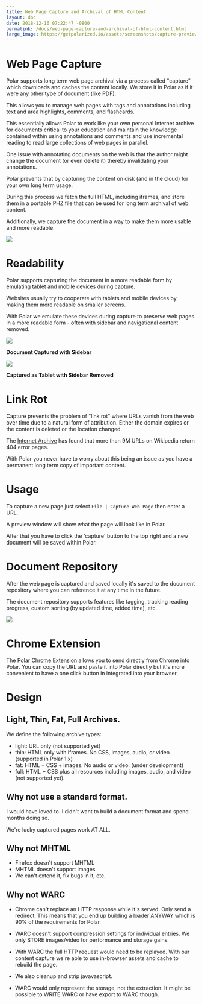 ```yaml
---
title: Web Page Capture and Archival of HTML Content
layout: doc
date: 2018-12-16 07:22:47 -0800
permalink: /docs/web-page-capture-and-archival-of-html-content.html
large_image: https://getpolarized.io/assets/screenshots/capture-preview-narrow.png 
---
```


# Web Page Capture

Polar supports long term web page archival via a process called "capture" which
downloads and caches the content locally.  We store it in Polar as if it were
any other type of document (like PDF).

This allows you to manage web pages with tags and annotations including text and
area highlights, comments, and flashcards.

This essentially allows Polar to work like your own personal Internet archive
for documents critical to your education and maintain the knowledge 
contained within using annotations and comments and use incremental reading to 
read large collections of web pages in parallel.  

One issue with annotating documents on the web is that the author might change
the document (or even delete it) thereby invalidating your annotations.

Polar prevents that by capturing the content on disk (and in the cloud) for your
own long term usage.

During this process we fetch the full HTML, including iframes, and store them in
a portable PHZ file that can be used for long term archival of web content.

Additionally, we capture the document in a way to make them more usable and more 
readable.

<!-- <img class="img-fluid img-shadow" src="./assets/screenshots/captured-content-window.png"> -->
<p class="text-center"><img class="img-fluid img-shadow" src="/assets/screenshots/capture-preview-narrow.png"></p>

# Readability

Polar supports capturing the document in a more readable form by emulating 
tablet and mobile devices during capture.

Websites usually try to cooperate with tablets and mobile devices by making
them more readable on smaller screens.

With Polar we emulate these devices during capture to preserve web pages in a
more readable form - often with sidebar and navigational content removed.

<p class="text-center"><img class="img-fluid img-shadow" src="/assets/screenshots/readability-example-bad-narrow.png"></p>

<p class="text-center"><b>Document Captured with Sidebar</b></p>

<p class="text-center"><img class="img-fluid img-shadow" src="/assets/screenshots/readability-example-good-narrow.png"></p>

<p class="text-center"><b>Captured as Tablet with Sidebar Removed</b></p>

# Link Rot

Capture prevents the problem of "link rot" where URLs vanish from the web over
time due to a natural form of attribution.  Either the domain expires or the 
content is deleted or the location changed.

The <a
href="https://blog.archive.org/2018/10/01/more-than-9-million-broken-links-on-wikipedia-are-now-rescued/">Internet
Archive</a> has found that more than 9M URLs on Wikipedia return 404 error
pages.

With Polar you never have to worry about this being an issue as you have a 
permanent long term copy of important content.

# Usage

To capture a new page just select ```File | Capture Web Page``` then enter a URL.

A preview window will show what the page will look like in Polar.

After that you have to click the 'capture' button to the top right and a new
document will be saved within Polar.

# Document Repository

After the web page is captured and saved locally it's saved to the document 
repository where you can reference it at any time in the future.

The document repository supports features like tagging, tracking reading progress,
custom sorting (by updated time, added time), etc. 

<p class="text-center"><img class="img-fluid img-shadow" src="/assets/screenshots/document-repository-narrow.png"></p>

# Chrome Extension

The <a href="https://chrome.google.com/webstore/detail/save-to-polar/jkfdkjomocoaljglgddnmhcbolldcafd">Polar Chrome Extension</a> 
allows you to send directly from Chrome into Polar.  You can copy the URL and paste it
into Polar directly but it's more convenient to have a one click button in integrated
into your browser. 

# Design

## Light, Thin, Fat, Full Archives.

We define the following archive types:

- light: URL only (not supported yet)
- thin: HTML only with iframes.  No CSS, images, audio, or video (supported in Polar 1.x)
- fat: HTML + CSS + images. No audio or video.  (under development)
- full: HTML + CSS plus all resources including images, audio, and video (not supported yet).

## Why not use a standard format.

I would have loved to. I didn't want to build a document format and spend months 
doing so.

We're lucky captured pages work AT ALL.

## Why not MHTML

- Firefox doesn't support MHTML
- MHTML doesn't support images
- We can't extend it, fix bugs in it, etc.

## Why not WARC

- Chrome can't replace an HTTP response while it's served.  Only send a redirect.
  This means that you end up building a loader ANYWAY which is 90% of the 
  requirements for Polar.

- WARC doesn't support compression settings for individual entries.  We only STORE
  images/video for performance and storage gains.
  
- With WARC the full HTTP request would need to be replayed.  With our content 
  capture we're able to use in-browser assets and cache to rebuild the page.
  
- We also cleanup and strip javavascript.

- WARC would only represent the storage, not the extraction.  It might be 
  possible to WRITE WARC or have export to WARC though.
  
   
 
